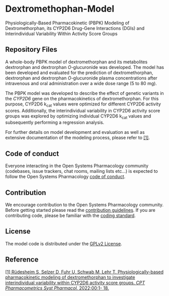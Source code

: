 # Dextromethophan-Model
Physiologically-Based Pharmacokinetic (PBPK) Modeling of Dextromethorphan, its CYP2D6 Drug-Gene Interactions (DGIs) and Interindividual Variability Within Activity Score Groups
## Repository Files 
A whole-body PBPK model of dextromethorphan and its metabolites dextrorphan and dextrorphan *O*-glucuronide was developed. The model has been developed and evaluated for the prediction of dextromethorphan, dextrorphan and dextrorphan *O*-glucuronide plasma concentrations after intravenous and oral administration over a wide dose range (5 to 80 mg).

The PBPK model was developed to describe the effect of genetic variants in the *CYP2D6* gene on the pharmacokinetics of dextromethorphan. For this purpose, CYP2D6 k<sub>cat</sub> values were optimized for different CYP2D6 activity scores. Additionally, the interindividual variability in CYP2D6 activity score groups was explored by optimizing individual CYP2D6 k<sub>cat</sub> values and subsequently performing a regression analysis.

For further details on model development and evaluation as well as extensive documentation of the modeling process, please refer to [[1]](https://onlinelibrary.wiley.com/doi/10.1002/psp4.12776).

## Code of conduct
Everyone interacting in the Open Systems Pharmacology community (codebases, issue trackers, chat rooms, mailing lists etc...) is expected to follow the Open Systems Pharmacology [code of conduct](https://github.com/Open-Systems-Pharmacology/Suite/blob/master/CODE_OF_CONDUCT.md#contributor-covenant-code-of-conduct).

## Contribution
We encourage contribution to the Open Systems Pharmacology community. Before getting started please read the [contribution guidelines](https://github.com/Open-Systems-Pharmacology/Suite/blob/master/CONTRIBUTING.md#ways-to-contribute). If you are contributing code, please be familiar with the [coding standard](https://github.com/Open-Systems-Pharmacology/Suite/blob/master/CODING_STANDARDS.md#visual-studio-settings).

## License
The model code is distributed under the [GPLv2 License](https://github.com/Open-Systems-Pharmacology/Suite/blob/develop/LICENSE).

## Reference
[[1] Rüdesheim S, Selzer D, Fuhr U, Schwab M, Lehr T. Physiologically-based pharmacokinetic modeling of dextromethorphan to investigate interindividual variability within CYP2D6 activity score groups. *CPT Pharmacometrics Syst Pharmacol.* 2022;00:1- 18.](https://onlinelibrary.wiley.com/doi/10.1002/psp4.12776)